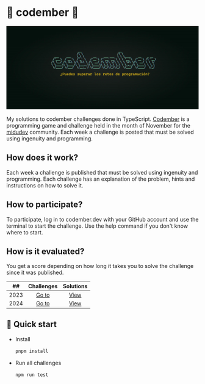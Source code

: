 # 🎄 codember 🌲

![cover](/public/images/codember.webp)

My solutions to codember challenges done in TypeScript. [Codember](https://codember.dev/) is a programming game and challenge held in the month of November for the [midudev](https://midu.dev/) community. Each week a challenge is posted that must be solved using ingenuity and programming.

## How does it work?

Each week a challenge is published that must be solved using ingenuity and programming. Each challenge has an explanation of the problem, hints and instructions on how to solve it.

## How to participate?

To participate, log in to codember.dev with your GitHub account and use the terminal to start the challenge. Use the help command if you don't know where to start.

## How is it evaluated?

You get a score depending on how long it takes you to solve the challenge since it was published.

| ##    |                               Challenges                              |                              Solutions                               |
| :---: |:---------------------------------------------------------------------:|:--------------------------------------------------------------------:|
|  2023   | [Go to](https://codember.dev/)                                       |   [View](https://github.com/AlecANL/codember/tree/main/src/2023)     |
|  2024   | [Go to](https://codember.dev/)                                       |   [View](https://github.com/AlecANL/codember/tree/main/src/2024)     |

## 🚀 Quick start

- Install

  ```bash
  pnpm install
  ```

- Run all challenges

  ```bash
  npm run test
  ```
